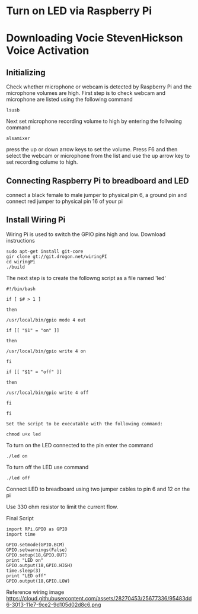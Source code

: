 # Turn on LED via Raspberry Pi 

# Downloading Vocie StevenHickson Voice Activation
## Initializing
Check whether microphone or webcam is detected by Raspberry Pi and the microphone volumes are high. First step is to check webcam and microphone are listed using the following command
```shell
lsusb
```
Next set microphone recording volume to high by entering the follwoing command 
```shell
alsamixer
```
press the up or down arrow keys to set the volume. Press F6 and then select the webcam or microphone from the list and use the up arrow key to set recording colume to high.

## Connecting Raspberry Pi to breadboard and LED
connect a black female to male jumper to physical pin 6, a ground pin and connect red jumper to physical pin 16 of your pi

## Install Wiring Pi
Wiring Pi is used to switch the GPIO pins high and low.
Download instructions
```shell
sudo apt-get install git-core
gir clone gt://git.drogon.net/wiringPI
cd wiringPi
./build
```
The next step is to create the followng script as a file named 'led'
```shell
#!/bin/bash

if [ $# > 1 ]

then

/usr/local/bin/gpio mode 4 out

if [[ "$1" = "on" ]]

then

/usr/local/bin/gpio write 4 on

fi

if [[ "$1" = "off" ]]

then

/usr/local/bin/gpio write 4 off

fi

fi

Set the script to be executable with the following command:

chmod u+x led
```
To turn on the LED connected to the pin enter the command
```shell
./led on
```
To turn off the LED use command
```shell
./led off
```
Connect LED to breadboard using two jumper cables to pin 6 and 12 on the pi

Use 330 ohm resistor to limit the current flow.

Final Script
```shell
import RPi.GPIO as GPIO
import time

GPIO.setmode(GPIO.BCM)
GPIO.setwarnings(False)
GPIO.setup(18,GPIO.OUT)
print "LED on"
GPIO.output(18,GPIO.HIGH)
time.sleep(3)
print "LED off"
GPIO.output(18,GPIO.LOW)
```
Reference wiring image
https://cloud.githubusercontent.com/assets/28270453/25677336/95483dd6-3013-11e7-9ce2-9d105d02d8c6.png
